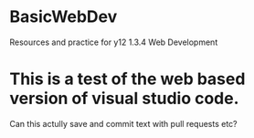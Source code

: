 # BasicWebDev
Resources and practice for y12 1.3.4 Web Development

# This is a test of the web based version of visual studio code.
Can this actully save and commit text with pull requests etc?